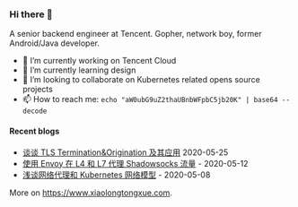 ### Hi there 👋

A senior backend engineer at Tencent. Gopher, network boy, former Android/Java developer.

- 🔭 I’m currently working on Tencent Cloud
- 🌱 I’m currently learning design
- 👯 I’m looking to collaborate on Kubernetes related opens source projects
- 📫 How to reach me: `echo "aW0ubG9uZ2thaUBnbWFpbC5jb20K" | base64 --decode`

#### Recent blogs

- [谈谈 TLS Termination&Origination 及其应用](https://www.xiaolongtongxue.com/articles/2020/tls-termination-and-origination) 2020-05-25
- [使用 Envoy 在 L4 和 L7 代理 Shadowsocks 流量](https://www.xiaolongtongxue.com/articles/2020/envoy-l4-and-l7-proxy-with-shadowsocks) - 2020-05-12
- [浅谈网络代理和 Kubernetes 网络模型](https://www.xiaolongtongxue.com/articles/2020/network-proxy-and-k8s-network) - 2020-05-08

More on https://www.xiaolongtongxue.com.
